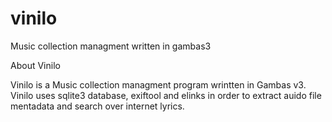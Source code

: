 # vinilo
Music collection managment written in gambas3

About Vinilo

Vinilo is a Music collection managment program wrintten in Gambas v3. Vinilo uses sqlite3 database, exiftool and elinks in order to extract auido file mentadata and search over internet lyrics.
